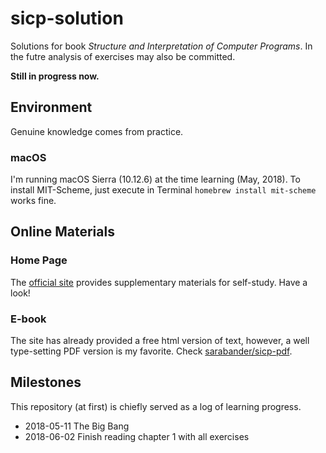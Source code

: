 # sicp-solution
Solutions for book *Structure and Interpretation of Computer Programs*.
In the futre analysis of exercises may also be committed.

**Still in progress now.**

## Environment
Genuine knowledge comes from practice.

### macOS
I'm running macOS Sierra (10.12.6) at the time learning (May, 2018). 
To install MIT-Scheme, just execute in Terminal `homebrew install mit-scheme` works fine.

## Online Materials

### Home Page
The [official site](https://mitpress.mit.edu/sites/default/files/sicp/index.html) provides supplementary materials for self-study. Have a look! 

### E-book
The site has already provided a free html version of text, however, a well type-setting PDF version is my favorite. Check [sarabander/sicp-pdf](https://github.com/sarabander/sicp-pdf).

## Milestones
This repository (at first) is chiefly served as a log of learning progress. 

- 2018-05-11 The Big Bang
- 2018-06-02 Finish reading chapter 1 with all exercises

